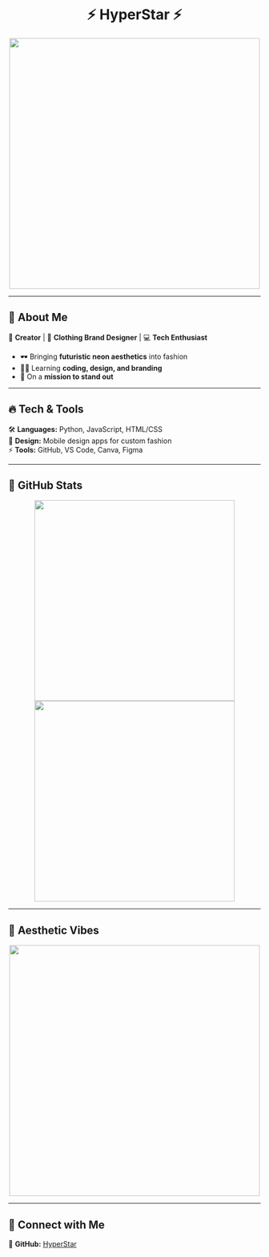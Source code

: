 <h1 align="center">⚡ HyperStar ⚡</h1>  

<p align="center">
  <img src="https://i.imgur.com/zpCLDoD.gif" width="500"/>
</p>

---

## 🌌 About Me  
🔮 **Creator** | 👕 **Clothing Brand Designer** | 💻 **Tech Enthusiast** 

- 🕶️ Bringing **futuristic neon aesthetics** into fashion  
- 👨‍💻 Learning **coding, design, and branding**  
- 🚀 On a **mission to stand out**  

---

## 🔥 Tech & Tools  
🛠 **Languages:** Python, JavaScript, HTML/CSS  
🎨 **Design:** Mobile design apps for custom fashion  
⚡ **Tools:** GitHub, VS Code, Canva, Figma  

---

## 🚀 GitHub Stats  
<p align="center">
  <img src="https://github-readme-stats.vercel.app/api?username=oxXVoXxo&show_icons=true&theme=tokyonight" width="400"/>
  <img src="https://github-readme-streak-stats.herokuapp.com/?user=oxXVoXxo&theme=tokyonight" width="400"/>
</p>

---

## 🔮 Aesthetic Vibes  
<p align="center">
  <img src="https://i.imgur.com/wD3M21N.gif" width="500"/>
</p>

---

## 📡 Connect with Me  
👾 **GitHub:** [HyperStar](https://github.com/oxXVoXxo)
